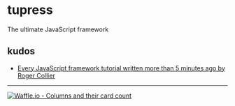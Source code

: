 # tupress
The ultimate JavaScript framework

## kudos
* [Every JavaScript framework tutorial written more than 5 minutes ago by Roger Collier](https://medium.freecodecamp.org/every-javascript-framework-tutorial-written-more-than-5-minutes-ago-f96642d4f05)

---

[![Waffle.io - Columns and their card count](https://badge.waffle.io/stevewithington/tupress.svg?columns=all)](http://waffle.io/stevewithington/tupress)
